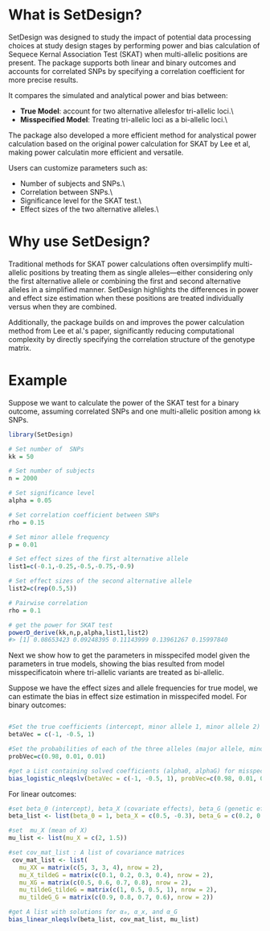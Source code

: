 

# What is SetDesign?

SetDesign was designed to study the impact of potential data processing choices at study design stages by performing power and bias calculation of Sequece Kernal Association Test (SKAT)  when multi-allelic positions are present. The package supports both linear and binary outcomes and accounts for correlated SNPs by specifying a correlation coefficient for more precise results.


 It compares the simulated and analytical power and bias between:

- **True Model**: account for two alternative allelesfor  tri-allelic loci.\
- **Misspecified Model**: Treating tri-allelic loci as a bi-allelic loci.\

The package also developed a more efficient method for analystical power calculation based on the original power calculation for SKAT by Lee et al, making power calculatin more efficient and versatile. 

Users can customize parameters such as:

- Number of subjects and SNPs.\
- Correlation between SNPs.\
- Significance level for the SKAT test.\
- Effect sizes of the two alternative alleles.\




# Why use SetDesign?

Traditional methods for SKAT power calculations often oversimplify multi-allelic positions by treating them as single alleles—either considering only the first alternative allele or combining the first and second alternative alleles in a simplified manner. SetDesign highlights the differences in power and effect size estimation when these positions are treated individually versus when they are combined.

Additionally, the package builds on and improves the power calculation method from Lee et al.'s paper, significantly reducing computational complexity by directly specifying the correlation structure of the genotype matrix.


# Example

Suppose we want to calculate the power of the SKAT test for a binary outcome, assuming correlated SNPs and one multi-allelic position among `kk` SNPs.

``` r
library(SetDesign)

# Set number of  SNPs
kk = 50

# Set number of subjects
n = 2000

# Set significance level
alpha = 0.05

# Set correlation coefficient between SNPs
rho = 0.15

# Set minor allele frequency
p = 0.01

# Set effect sizes of the first alternative allele
list1=c(-0.1,-0.25,-0.5,-0.75,-0.9)

# Set effect sizes of the second alternative allele
list2=c(rep(0.5,5))

# Pairwise correlation
rho = 0.1

# get the power for SKAT test
powerD_derive(kk,n,p,alpha,list1,list2)
#> [1] 0.08653423 0.09248395 0.11143999 0.13961267 0.15997840
```



Next we show how to get the parameters in misspecifed model  given the parameters in true models, showing the bias resulted from model misspecificatoin where tri-allelic variants are treated as bi-allelic. 

Suppose we have the effect sizes and allele frequencies for true model, we can estimate the bias in effect size estimation in misspecifed model. For binary outcomes: 

``` r

#Set the true coefficients (intercept, minor allele 1, minor allele 2)
betaVec = c(-1, -0.5, 1)

#Set the probabilities of each of the three alleles (major allele, minor 1, minor 2)
probVec=c(0.98, 0.01, 0.01)

#get a List containing solved coefficients (alpha0, alphaG) for misspecified model
bias_logistic_nleqslv(betaVec = c(-1, -0.5, 1), probVec=c(0.98, 0.01, 0.01))$x
```
For linear outcomes: 

```r
#set beta_0 (intercept), beta_X (covariate effects), beta_G (genetic effects)
beta_list <- list(beta_0 = 1, beta_X = c(0.5, -0.3), beta_G = c(0.2, 0.4))

#set  mu_X (mean of X)
mu_list <- list(mu_X = c(2, 1.5))

#set cov_mat_list : A list of covariance matrices
 cov_mat_list <- list(
   mu_XX = matrix(c(5, 3, 3, 4), nrow = 2),
   mu_X_tildeG = matrix(c(0.1, 0.2, 0.3, 0.4), nrow = 2),
   mu_XG = matrix(c(0.5, 0.6, 0.7, 0.8), nrow = 2),
   mu_tildeG_tildeG = matrix(c(1, 0.5, 0.5, 1), nrow = 2),
   mu_tildeG_G = matrix(c(0.9, 0.8, 0.7, 0.6), nrow = 2))

#get A list with solutions for α₀, α_x, and α_G
bias_linear_nleqslv(beta_list, cov_mat_list, mu_list)
```
